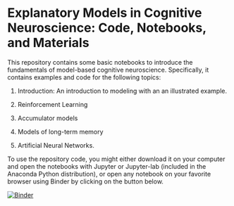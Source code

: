 # Explanatory Models in Cognitive Neuroscience: Code, Notebooks, and Materials

This repository contains some basic notebooks to introduce the fundamentals of model-based cognitive neuroscience. Specifically, it contains examples and code for the following topics:

1. Introduction: An introduction to modeling with an an illustrated example.

2. Reinforcement Learning

3. Accumulator models

4. Models of long-term memory

5. Artificial Neural Networks. 

To use the repository code, you might either download it on your computer and open the notebooks with Jupyter or Jupyter-lab (included in the Anaconda Python distribution), or open any notebook on your favorite browser using Binder by clicking on the button below.

[![Binder](https://mybinder.org/badge.svg)](https://mybinder.org/v2/gh/TheRealDrDre/CompCogNeuro/master?urlpath=lab)
